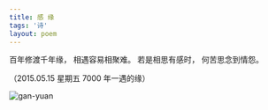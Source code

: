```yaml
---
title: 感 缘
tags: '诗'
layout: poem
---
```


百年修渡千年缘，
相遇容易相聚难。
若是相思有感时，
何苦思念到情怨。

（2015.05.15 星期五 7000 年一遇的缘）

![gan-yuan](poems/2015-05-15-gan-yuan.jpeg)

